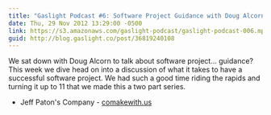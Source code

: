 ```yaml
---
title: "Gaslight Podcast #6: Software Project Guidance with Doug Alcorn - Part 1"
date: Thu, 29 Nov 2012 13:29:00 -0500
link: https://s3.amazonaws.com/gaslight-podcast/gaslight-podcast-006.mp3
guid: http://blog.gaslight.co/post/36819240108
---
```


We sat down with Doug Alcorn to talk about software project... guidance?
This week we dive head on into a discussion of what it takes to have a
successful software project. We had such a good time riding the rapids and
turning it up to 11 that we made this a two part series.

  * Jeff Paton's Company - <a href="http://comakewith.us">comakewith.us</a>

